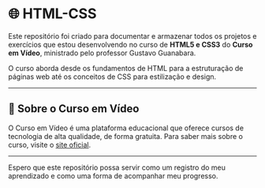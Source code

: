 # 🌐 HTML-CSS

Este repositório foi criado para documentar e armazenar todos os projetos e exercícios que estou desenvolvendo no curso de **HTML5 e CSS3** do **Curso em Vídeo**, ministrado pelo professor Gustavo Guanabara.

O curso aborda desde os fundamentos de HTML para a estruturação de páginas web até os conceitos de CSS para estilização e design. 

---

## 🔗 Sobre o Curso em Vídeo

O Curso em Vídeo é uma plataforma educacional que oferece cursos de tecnologia de alta qualidade, de forma gratuita. Para saber mais sobre o curso, visite o [site oficial](https://www.cursoemvideo.com/).

---

Espero que este repositório possa servir como um registro do meu aprendizado e como uma forma de acompanhar meu progresso.

